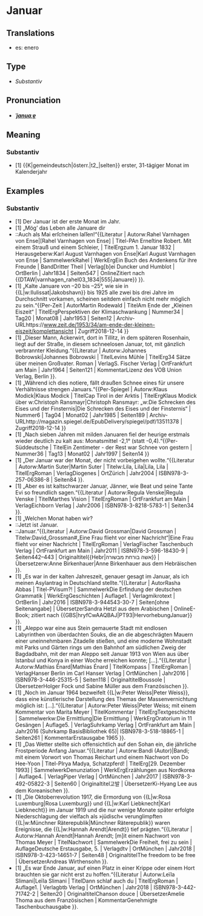 # Januar
## Translations
- es: enero
## Type
- _Substantiv_
## Pronunciation
- **_[ˈjanuaːɐ̯](https://commons.wikimedia.org/wiki/File:De-Januar.ogg)_**
## Meaning
### Substantiv
- [1] {{K|gemeindeutsch|österr.|t2_|selten}} erster, 31-tägiger Monat im Kalenderjahr
## Examples
### Substantiv
- [1] Der Januar ist der erste Monat im Jahr.
- [1] „Mög’ das Leben alle Januare dir
- ::Auch als Mai erſcheinen laſſen!“<ref>{{Literatur | Autorw:Rahel Varnhagen von Ense|<nowiki>[</nowiki>Rahel Varnhagen von Ense<nowiki>]</nowiki> | Titel-PAn Erneſtine Robert. Mit einem Strauß und einem Schleier, | TitelErgzum 1. Januar 1832 | Herausgeberw:Karl August Varnhagen von Ense|Karl August Varnhagen von Ense | SammelwerkRahel | WerkErgEin Buch des Andenkens für ihre Freunde | BandDritter Theil | Verlag[b]ei Duncker und Humblot | OrtBerlin | Jahr1834 | Seiten547 | OnlineZitiert nach {{DTAW|varnhagen_rahel03_1834|555|Januare}} }}.</ref>
- [1] „Kalte Januare von –20 bis –25°, wie sie in {{L|w:Ilulissat|Jakobshavn}} bis 1925 alle zwei bis drei Jahre im Durchschnitt vorkamen, scheinen seitdem einfach nicht mehr möglich zu sein.“<ref>{{Per-Zeit | AutorMartin Rodewald | TitelAm Ende der „Kleinen Eiszeit“ | TitelErgPerspektiven der Klimaschwankung | Nummer34 | Tag20 | Monat08 | Jahr1953 | Seiten12 | Archiv-URLhttps://www.zeit.de/1953/34/am-ende-der-kleinen-eiszeit/komplettansicht | Zugriff2018-12-14 }}</ref>
- [1] „Dieser Mann, Ackerwirt, dort in Tillitz, in dem späteren Rosenhain, liegt auf der Straße, in diesem schneelosen Januar, tot, mit gänzlich verbrannter Kleidung.“<ref>{{Literatur | Autorw:Johannes Bobrowski|Johannes Bobrowski | TitelLevins Mühle | TitelErg34 Sätze über meinen Großvater. Roman | VerlagS. Fischer Verlag | OrtFrankfurt am Main | Jahr1964 | Seiten121 | KommentarLizenz des VOB Union Verlag, Berlin }}.</ref>
- [1] „Während ich dies notiere, fällt draußen Schnee eines für unsere Verhältnisse strengen Januars.“<ref>{{Per-Spiegel | Autorw:Klaus Modick|Klaus Modick | TitelCap Tirol in der Arktis | TitelErgKlaus Modick über w:Christoph Ransmayr|Christoph Ransmayr: „w:Die Schrecken des Eises und der Finsternis|Die Schrecken des Eises und der Finsternis“ | Nummer6 | Tag04 | Monat02 | Jahr1985 | Seiten189 | Archiv-URLhttp://magazin.spiegel.de/EpubDelivery/spiegel/pdf/13511378 | Zugriff2018-12-14 }}</ref>
- [1] „Nach sieben Jahren mit milden Januaren fiel der heurige erstmals wieder deutlich zu kalt aus: Monatsmittel -2,1° (statt -0,4).“<ref>{{Per-Süddeutsche | TitelEin Zentimeter - der Rest war Schnee von gestern | Nummer36 | Tag13 | Monat02 | Jahr1997 | Seiten14 }}</ref>
- [1] „Der Januar war der Monat, der nicht vorbeigehen wollte.“<ref>{{Literatur | Autorw:Martin Suter|Martin Suter | Titelw:Lila, Lila|Lila, Lila | TitelErgRoman | VerlagDiogenes | OrtZürich | Jahr2004 | ISBN978-3-257-06386-8 | Seiten84 }}.</ref>
- [1] „Aber es ist kaltschwarzer Januar, Jänner, wie Beat und seine Tante Evi so freundlich sagen.“<ref>{{Literatur | Autorw:Regula Venske|Regula Venske | TitelMarthes Vision | TitelErgRoman | OrtFrankfurt am Main | VerlagEichborn Verlag | Jahr2006 | ISBN978-3-8218-5783-1 | Seiten34 }}.</ref>
- [1] „Welchen Monat haben wir?
- ::Jetzt ist Januar.
- ::Januar.“<ref>{{Literatur | Autorw:David Grossman|David Grossman | Titelw:David_Grossman#„Eine Frau flieht vor einer Nachricht“|Eine Frau flieht vor einer Nachricht | TitelErgRoman | VerlagFischer Taschenbuch Verlag | OrtFrankfurt am Main | Jahr2011 | ISBN978-3-596-18430-9 | Seiten442–443 | Originaltitel{{Hebr|אשה בורחת מבשורה}} | Übersetzerw:Anne Birkenhauer|Anne Birkenhauer aus dem Hebräischen }}.</ref>
- [1] „Es war in der kalten Jahreszeit, genauer gesagt im Januar, als ich meinen Asylantrag in Deutschland stellte.“<ref>{{Literatur | AutorRasha Abbas | Titel-PVisum?! | SammelwerkDie Erfindung der deutschen Grammatik | WerkErgGeschichten | Auflage1. | Verlagmikrotext | OrtBerlin | Jahr2016 | ISBN978-3-944543-30-7 | Seiten[ohne Seitenangabe] | ÜbersetzerSandra Hetzl aus dem Arabischen | OnlineE-Book; zitiert nach {{GBS|hryfCwAAQBAJ|PT93|HervorhebungJanuar}} }}.</ref>
- [1] „Aleppo war eine aus Stein gemauerte Stadt mit endlosen Labyrinthen von überdachten Souks, die an die abgeschrägten Mauern einer uneinnehmbaren Zitadelle stießen, und eine moderne Wohnstadt mit Parks und Gärten rings um den Bahnhof am südlichen Zweig der Bagdadbahn, mit der man Aleppo seit Januar 1913 von Wien aus über Istanbul und Konya in einer Woche erreichen konnte; […].“<ref>{{Literatur | Autorw:Mathias Énard|Mathias Énard | TitelKompass | TitelErgRoman | VerlagHanser Berlin im Carl Hanser Verlag | OrtMünchen | Jahr2016 | ISBN978-3-446-25315-5 | Seiten118 | OriginaltitelBoussole | ÜbersetzerHolger Fock und Sabine Müller aus dem Französischen }}.</ref>
- [1] „Noch im Januar 1964 bezweifelt {{L|w:Peter Weiss|Peter Weiss}}, dass eine künstlerische Darstellung des Themas der Massenvernichtung möglich ist: […].“<ref>{{Literatur | Autorw:Peter Weiss|Peter Weiss; mit einem Kommentar von Marita Meyer | TitelKommentar | TitelErgTextgeschichte | Sammelwerkw:Die Ermittlung|Die Ermittlung | WerkErgOratorium in 11 Gesängen | Auflage5. | VerlagSuhrkamp Verlag | OrtFrankfurt am Main | Jahr2016 (Suhrkamp BasisBibliothek 65)| ISBN978-3-518-18865-1 | Seiten261 | KommentarErstausgabe 1965 }}.</ref>
- [1] „Das Wetter stellte sich offensichtlich auf den Sohan ein, die jährliche Frostperiode Anfang Januar.“<ref>{{Literatur | Autorw:Bandi (Autor)|Bandi; mit einem Vorwort von Thomas Reichart und einem Nachwort von Do Hee-Yoon | Titel-PIrya Madya, Schatzpferd! | TitelErg[29. Dezember 1993] | SammelwerkDenunziation | WerkErgErzählungen aus Nordkorea | Auflage4. | VerlagPiper Verlag | OrtMünchen | Jahr2017 | ISBN978-3-492-05822-3 | Seiten60 | Originaltitel고발 | ÜbersetzerKi-Hyang Lee aus dem Koreanischen }}.</ref>
- [1] „Die Oktoberrevolution 1917, die Ermordung von {{L|w:Rosa Luxemburg|Rosa Luxemburg}} und {{L|w:Karl Liebknecht|Karl Liebknecht}} im Januar 1919 und die nur wenige Monate später erfolgte Niederschlagung der vielfach als »jüdisch« verunglimpften {{L|w:Münchner Räterepublik|Münchner Räterepublik}} waren Ereignisse, die {{L|w:Hannah Arendt|Arendt}} tief prägten.“<ref>{{Literatur | Autorw:Hannah Arendt|Hannah Arendt; [m]it einem Nachwort von Thomas Meyer | TitelNachwort | SammelwerkDie Freiheit, frei zu sein | AuflageDeutsche Erstausgabe, 5. | Verlagdtv | OrtMünchen | Jahr2018 | ISBN978-3-423-14651-7 | Seiten48 | OriginaltitelThe freedom to be free | ÜbersetzerAndreas Wirthensohn }}.</ref>
- [1] „Es war Ende Januar, auf einen Platz in einer Krippe oder einem Hort brauchten sie gar nicht erst zu hoffen.“<ref>{{Literatur | Autorw:Leïla Slimani|Leïla Slimani | TitelDann schlaf auch du | TitelErgRoman | Auflage1. | Verlagbtb Verlag | OrtMünchen | Jahr2018 | ISBN978-3-442-71742-2 | Seiten20 | OriginaltitelChanson douce | ÜbersetzerAmelie Thoma aus dem Französischen | KommentarGenehmigte Taschenbuchausgabe }}.</ref>
